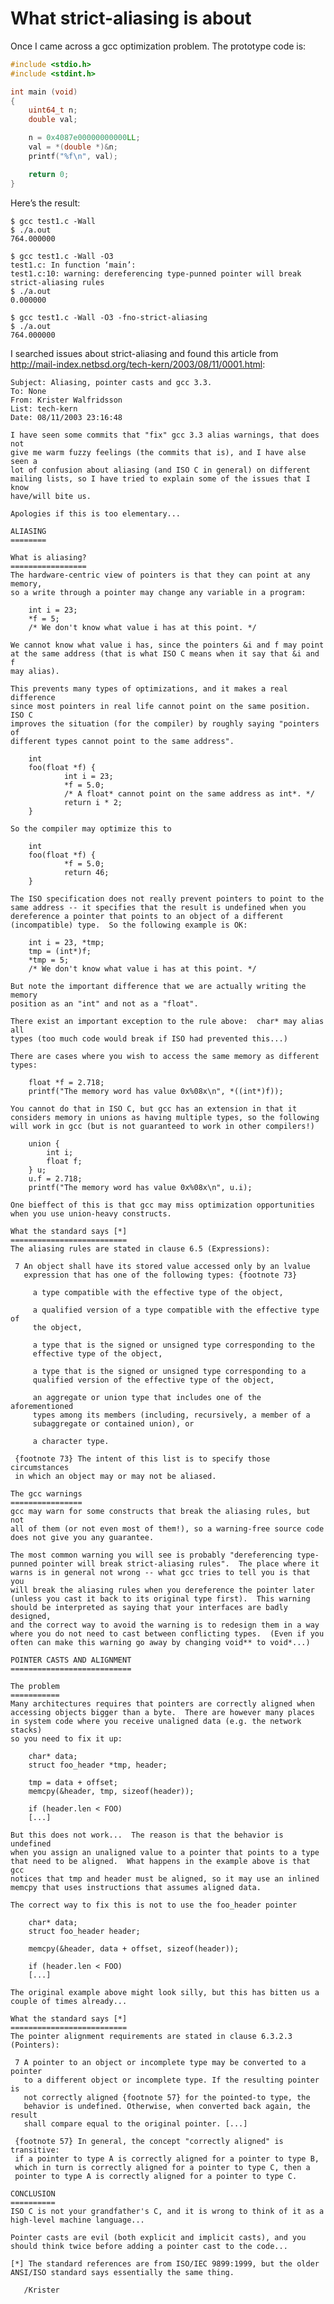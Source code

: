 # What strict-aliasing is about

Once I came across a gcc optimization problem. The prototype code is:

```c
#include <stdio.h>
#include <stdint.h>

int main (void)
{
    uint64_t n;
    double val;

    n = 0x4087e00000000000LL;
    val = *(double *)&n;
    printf("%f\n", val);

    return 0;
}
```

Here’s the result:

```text
$ gcc test1.c -Wall
$ ./a.out
764.000000

$ gcc test1.c -Wall -O3
test1.c: In function ‘main’:
test1.c:10: warning: dereferencing type-punned pointer will break strict-aliasing rules
$ ./a.out
0.000000

$ gcc test1.c -Wall -O3 -fno-strict-aliasing
$ ./a.out
764.000000
```
 
I searched issues about strict-aliasing and found this article from <http://mail-index.netbsd.org/tech-kern/2003/08/11/0001.html>:

    Subject: Aliasing, pointer casts and gcc 3.3.
    To: None 
    From: Krister Walfridsson 
    List: tech-kern
    Date: 08/11/2003 23:16:48

    I have seen some commits that "fix" gcc 3.3 alias warnings, that does not
    give me warm fuzzy feelings (the commits that is), and I have alse seen a
    lot of confusion about aliasing (and ISO C in general) on different
    mailing lists, so I have tried to explain some of the issues that I know
    have/will bite us.

    Apologies if this is too elementary...

    ALIASING
    ========

    What is aliasing?
    =================
    The hardware-centric view of pointers is that they can point at any
    memory,
    so a write through a pointer may change any variable in a program:

        int i = 23;
        *f = 5;
        /* We don't know what value i has at this point. */

    We cannot know what value i has, since the pointers &i and f may point
    at the same address (that is what ISO C means when it say that &i and f
    may alias).

    This prevents many types of optimizations, and it makes a real difference
    since most pointers in real life cannot point on the same position.  ISO C
    improves the situation (for the compiler) by roughly saying "pointers of
    different types cannot point to the same address".

        int
        foo(float *f) {
                int i = 23;
                *f = 5.0;
                /* A float* cannot point on the same address as int*. */
                return i * 2;
        }

    So the compiler may optimize this to

        int
        foo(float *f) {
                *f = 5.0;
                return 46;
        }

    The ISO specification does not really prevent pointers to point to the
    same address -- it specifies that the result is undefined when you
    dereference a pointer that points to an object of a different
    (incompatible) type.  So the following example is OK:

        int i = 23, *tmp;
        tmp = (int*)f;
        *tmp = 5;
        /* We don't know what value i has at this point. */

    But note the important difference that we are actually writing the memory
    position as an "int" and not as a "float".

    There exist an important exception to the rule above:  char* may alias all
    types (too much code would break if ISO had prevented this...)

    There are cases where you wish to access the same memory as different
    types:

        float *f = 2.718;
        printf("The memory word has value 0x%08x\n", *((int*)f));

    You cannot do that in ISO C, but gcc has an extension in that it
    considers memory in unions as having multiple types, so the following
    will work in gcc (but is not guaranteed to work in other compilers!)

        union {
            int i;
            float f;
        } u;
        u.f = 2.718;
        printf("The memory word has value 0x%08x\n", u.i);

    One bieffect of this is that gcc may miss optimization opportunities
    when you use union-heavy constructs.

    What the standard says [*]
    ==========================
    The aliasing rules are stated in clause 6.5 (Expressions):

     7 An object shall have its stored value accessed only by an lvalue
       expression that has one of the following types: {footnote 73}

         a type compatible with the effective type of the object,

         a qualified version of a type compatible with the effective type of
         the object,

         a type that is the signed or unsigned type corresponding to the
         effective type of the object,

         a type that is the signed or unsigned type corresponding to a
         qualified version of the effective type of the object,

         an aggregate or union type that includes one of the aforementioned
         types among its members (including, recursively, a member of a
         subaggregate or contained union), or

         a character type.

     {footnote 73} The intent of this list is to specify those circumstances
     in which an object may or may not be aliased.

    The gcc warnings
    ================
    gcc may warn for some constructs that break the aliasing rules, but not
    all of them (or not even most of them!), so a warning-free source code
    does not give you any guarantee.

    The most common warning you will see is probably "dereferencing type-
    punned pointer will break strict-aliasing rules".  The place where it
    warns is in general not wrong -- what gcc tries to tell you is that you
    will break the aliasing rules when you dereference the pointer later
    (unless you cast it back to its original type first).  This warning
    should be interpreted as saying that your interfaces are badly designed,
    and the correct way to avoid the warning is to redesign them in a way
    where you do not need to cast between conflicting types.  (Even if you
    often can make this warning go away by changing void** to void*...)

    POINTER CASTS AND ALIGNMENT
    ===========================

    The problem
    ===========
    Many architectures requires that pointers are correctly aligned when
    accessing objects bigger than a byte.  There are however many places
    in system code where you receive unaligned data (e.g. the network stacks)
    so you need to fix it up:

        char* data;
        struct foo_header *tmp, header;

        tmp = data + offset;
        memcpy(&header, tmp, sizeof(header));

        if (header.len < FOO)
        [...]

    But this does not work...  The reason is that the behavior is undefined
    when you assign an unaligned value to a pointer that points to a type
    that need to be aligned.  What happens in the example above is that gcc
    notices that tmp and header must be aligned, so it may use an inlined
    memcpy that uses instructions that assumes aligned data.

    The correct way to fix this is not to use the foo_header pointer

        char* data;
        struct foo_header header;

        memcpy(&header, data + offset, sizeof(header));

        if (header.len < FOO)
        [...]

    The original example above might look silly, but this has bitten us a
    couple of times already...

    What the standard says [*]
    ==========================
    The pointer alignment requirements are stated in clause 6.3.2.3
    (Pointers):

     7 A pointer to an object or incomplete type may be converted to a pointer
       to a different object or incomplete type. If the resulting pointer is
       not correctly aligned {footnote 57} for the pointed-to type, the
       behavior is undefined. Otherwise, when converted back again, the result
       shall compare equal to the original pointer. [...]

     {footnote 57} In general, the concept "correctly aligned" is transitive:
     if a pointer to type A is correctly aligned for a pointer to type B,
     which in turn is correctly aligned for a pointer to type C, then a
     pointer to type A is correctly aligned for a pointer to type C.

    CONCLUSION
    ==========
    ISO C is not your grandfather's C, and it is wrong to think of it as a
    high-level machine language...

    Pointer casts are evil (both explicit and implicit casts), and you
    should think twice before adding a pointer cast to the code...

    [*] The standard references are from ISO/IEC 9899:1999, but the older
    ANSI/ISO standard says essentially the same thing.

       /Krister
